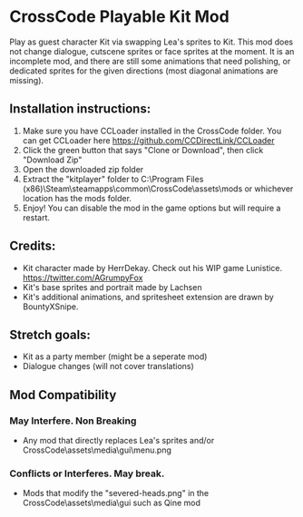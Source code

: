# CrossCode Playable Kit Mod

Play as guest character Kit via swapping Lea's sprites to Kit. This mod does not change dialogue, cutscene sprites or face sprites at the moment. It is an incomplete mod, and there are still some animations that need polishing, or dedicated sprites for the given directions (most diagonal animations are missing).

## Installation instructions:
1. Make sure you have CCLoader installed in the CrossCode folder. You can get CCLoader here https://github.com/CCDirectLink/CCLoader
2. Click the green button that says "Clone or Download", then click "Download Zip"
3. Open the downloaded zip folder
4. Extract the "kitplayer" folder to C:\Program Files (x86)\Steam\steamapps\common\CrossCode\assets\mods or whichever location has the mods folder.
5. Enjoy! You can disable the mod in the game options but will require a restart.



## Credits:
- Kit character made by HerrDekay. Check out his WIP game Lunistice. https://twitter.com/AGrumpyFox
- Kit's base sprites and portrait made by Lachsen
- Kit's additional animations, and spritesheet extension are drawn by BountyXSnipe.

## Stretch goals:
- Kit as a party member (might be a seperate mod)
- Dialogue changes (will not cover translations)

## Mod Compatibility

### May Interfere. Non Breaking
- Any mod that directly replaces Lea's sprites and/or CrossCode\assets\media\gui\menu.png

### Conflicts or Interferes. May break.
- Mods that modify the "severed-heads.png" in the CrossCode\assets\media\gui such as Qine mod
